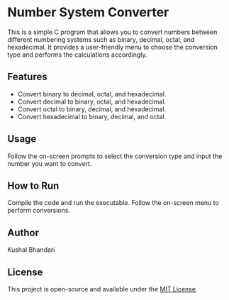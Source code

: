 # Number System Converter

This is a simple C program that allows you to convert numbers between different numbering systems such as binary, decimal, octal, and hexadecimal. It provides a user-friendly menu to choose the conversion type and performs the calculations accordingly.

## Features

- Convert binary to decimal, octal, and hexadecimal.
- Convert decimal to binary, octal, and hexadecimal.
- Convert octal to binary, decimal, and hexadecimal.
- Convert hexadecimal to binary, decimal, and octal.

## Usage

Follow the on-screen prompts to select the conversion type and input the number you want to convert.

## How to Run

Compile the code and run the executable. Follow the on-screen menu to perform conversions.

## Author

Kushal Bhandari

## License

This project is open-source and available under the [MIT License](LICENSE).